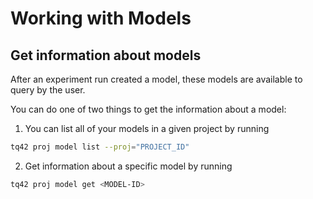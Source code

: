 # Working with Models

## Get information about models

After an experiment run created a model, these models are available to query by the user.

You can do one of two things to get the information about a model:

1. You can list all of your models in a given project by running 

```bash
tq42 proj model list --proj="PROJECT_ID"
```

2. Get information about a specific model by running

```bash
tq42 proj model get <MODEL-ID>
```
